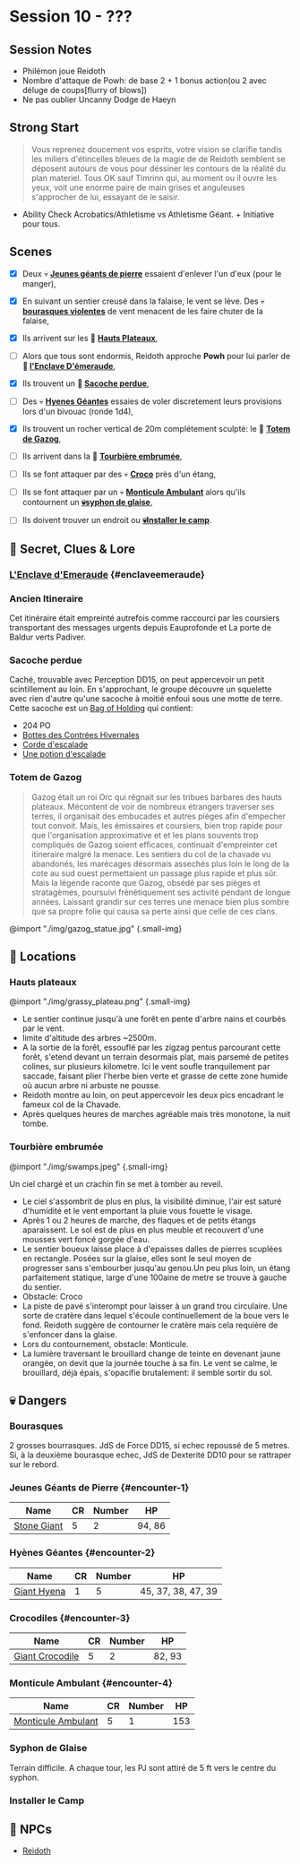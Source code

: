 # Session 10 - ???

## Session Notes

- Philémon joue Reidoth
- Nombre d'attaque de Powh: de base 2 + 1 bonus action(ou 2 avec déluge de coups[flurry of blows])
- Ne pas oublier Uncanny Dodge de Haeyn

## Strong Start

>  Vous reprenez doucement vos esprits, votre vision se clarifie tandis les miliers d'étincelles bleues de la magie de de Reidoth semblent se déposent autours de vous pour déssiner les contours de la réalité du plan materiel.
> Tous OK sauf Timrinn qui, au moment ou il ouvre les yeux, voit une enorme paire de main grises et anguleuses s'approcher de lui, essayant de le saisir.

- Ability Check Acrobatics/Athletisme vs Athletisme Géant. + Initiative pour tous.


## Scenes

- [x] Deux 💀 **[Jeunes géants de pierre](#encounter-1)** essaient d'enlever l'un d'eux (pour le manger),
- [x] En suivant un sentier creusé dans la falaise, le vent se lève. Des 💀 **[bourasques violentes](#bourasques)** de vent menacent de les faire chuter de la falaise,
- [X] Ils arrivent sur les 📍 **[Hauts Plateaux](#hauts-plateaux)**,
- [ ] Alors que tous sont endormis, Reidoth approche **Powh** pour lui parler de **🔎 [l'Enclave D'émeraude](#enclaveemeraude)**,
- [x] Ils trouvent un **🔎 [Sacoche perdue](#sacoche-perdue)**,
- [ ] Des 💀 **[Hyenes Géantes](#encounter-2)** essaies de voler discretement leurs provisions lors d'un bivouac (ronde 1d4),
- [x] Ils trouvent un rocher vertical de 20m complétement sculpté: le  🔎 **[Totem de Gazog](#totem-de-gazog)**,
- [ ] Ils arrivent dans la 📍 **[Tourbière embrumée](#tourbière-embrumée)**,
- [ ] Ils se font attaquer par des 💀 **[Croco](#encounter-3)** près d'un étang,
- [ ] Ils se font attaquer par un 💀 **[Monticule Ambulant](#encounter-4)** alors qu'ils contournent un **[💀syphon de glaise](#syphon-de-glaise)**,
- [ ] Ils doivent trouver un endroit ou **[💀Installer le camp](#installer-le-camp)**.


## 🔎 Secret, Clues & Lore

### [L'Enclave d'Emeraude](lore/enclave_emeraude.md) {#enclaveemeraude}

### Ancien Itineraire
Cet itinéraire était empreinté autrefois comme raccourci par les coursiers transportant des messages urgents depuis Eauprofonde et La porte de Baldur verts Padiver.

### Sacoche perdue
Caché, trouvable avec Perception DD15, on peut appercevoir un petit scintillement au loin. En s'approchant, le groupe découvre un squelette avec rien d'autre qu'une sacoche à moitié enfoui sous une motte de terre. Cette sacoche est un [Bag of Holding](https://www.dndbeyond.com/magic-items/bag-of-holding) qui contient:
  - 204 PO
  - [Bottes des Contrées Hivernales](https://www.dndbeyond.com/magic-items/boots-of-the-winterlands)
  - [Corde d'escalade](https://www.dndbeyond.com/magic-items/rope-of-climbing)
  - [Une potion d'escalade](https://www.dndbeyond.com/magic-items/potion-of-climbing)

### Totem de Gazog
 > Gazog était un roi Orc qui régnait sur les tribues barbares des hauts plateaux. Mécontent de voir de nombreux étrangers traverser ses terres, il organisait des embucades et autres pièges afin d'empecher tout convoit. Mais, les émissaires et coursiers, bien trop rapide pour que l'organisation approximative et et les plans souvents trop compliqués de Gazog soient efficaces, continuait d'empreinter cet itineraire malgré la menace.
 Les sentiers du col de la chavade vu abandonés, les marécages désormais assechés plus loin le long de la cote au sud ouest permettaient un passage plus rapide et plus sûr. Mais la légende raconte que Gazog, obsédé par ses pièges et stratagèmes, poursuivi frénétiquement ses activité pendant de longue années. Laissant grandir sur ces terres une menace bien plus sombre que sa propre folie qui causa sa perte ainsi que celle de ces clans.

@import "./img/gazog_statue.jpg" {.small-img}

## 📍 Locations


### Hauts plateaux

@import "./img/grassy_plateau.png" {.small-img}

- Le sentier continue jusqu'à une forêt en pente d'arbre nains et courbés par le vent.
- limite d'altitude des arbres ~2500m.
- A la sortie de la forêt, essouflé par les zigzag pentus parcourant cette forêt, s'etend devant un terrain  desormais plat, mais parsemé de petites colines, sur plusieurs kilometre. Ici le vent soufle tranquilement par saccade, faisant plier l'herbe bien verte et grasse de cette zone humide où aucun arbre ni arbuste ne pousse.
- Reidoth montre au loin, on peut appercevoir les deux pics encadrant le fameux col de la Chavade.
- Après quelques heures de marches agréable mais très monotone, la nuit tombe.



### Tourbière embrumée

@import "./img/swamps.jpeg" {.small-img}

Un ciel chargé et un crachin fin se met à tomber au reveil.
- Le ciel s'assombrit de plus en plus, la visibilité diminue, l'air est saturé d'humidité et le     vent emportant la pluie vous fouette le visage.
- Après 1 ou 2  heures de marche, des flaques et de petits étangs aparaissent. Le sol est de plus en plus meuble et recouvert d'une mousses vert foncé gorgée d'eau. 
- Le sentier  boueux laisse place à d'epaisses dalles de pierres scuplées en rectangle. Posées sur la glaise, elles sont le seul moyen de progresser sans s'embourber jusqu'au genou.Un peu plus loin, un étang parfaitement statique, large d'une 100aine de metre se trouve à gauche du sentier.
- Obstacle: Croco
- La piste de pavé s'interompt pour laisser à un grand trou circulaire. Une sorte de cratère dans lequel s'écoule continuellement de la boue vers le fond. Reidoth suggère de contourner le cratère mais cela requière de s'enfoncer dans la glaise. 
- Lors du contournement, obstacle: Monticule.
- La lumière traversant le brouillard change de teinte en devenant jaune orangée, on devit que la journée touche à sa fin. Le vent se calme, le brouillard, déjà épais, s'opacifie brutalement: il semble sortir du sol.


## 💀 Dangers

### Bourasques

2 grosses bourrasques. JdS de Force DD15, si echec repoussé de 5 metres. Si, à la deuxième bourasque echec, JdS de Dexterité DD10 pour se rattraper sur le rebord.

### Jeunes Géants de Pierre {#encounter-1}

| Name                                                                    | CR  | Number | HP     |
| ----------------------------------------------------------------------- | --- | ------ | ------ |
| [Stone Giant](https://5e.tools/bestiary.html#stone%20giant_mm,scaled:5) | 5   | 2      | 94, 86 |

### Hyènes Géantes {#encounter-2}

| Name                                                           | CR  | Number | HP                 |
| -------------------------------------------------------------- | --- | ------ | ------------------ |
| [Giant Hyena](https://5e.tools/bestiary.html#giant%20hyena_mm) | 1   | 5      | 45, 37, 38, 47, 39 |

### Crocodiles {#encounter-3}

| Name                                                                   | CR  | Number | HP     |
| ---------------------------------------------------------------------- | --- | ------ | ------ |
| [Giant Crocodile](https://5e.tools/bestiary.html#giant%20crocodile_mm) | 5   | 2      | 82, 93 |

### Monticule Ambulant {#encounter-4}


| Name                                                                      | CR  | Number | HP  |
| ------------------------------------------------------------------------- | --- | ------ | --- |
| [Monticule Ambulant](https://5e.tools/bestiary.html#shambling%20mound_mm) | 5   | 1      | 153 |


### Syphon de Glaise

Terrain difficile.
A chaque tour, les PJ sont attiré de 5 ft vers le centre du syphon.



### Installer le Camp


## 👥 NPCs

- [Reidoth](npcs/reidoth.md)

